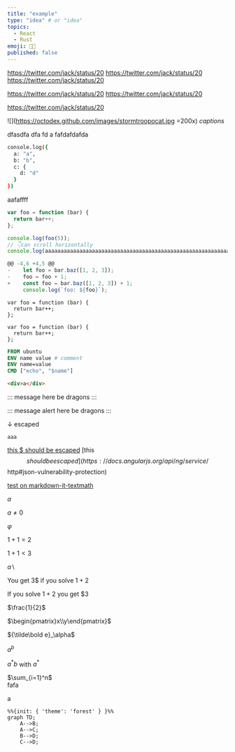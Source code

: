 ```yaml
---
title: "example"
type: "idea" # or "idea"
topics: 
  - React
  - Rust
emoji: 👩‍💻
published: false
---
```



https://twitter.com/jack/status/20
https://twitter.com/jack/status/20
https://twitter.com/jack/status/20

https://twitter.com/jack/status/20
https://twitter.com/jack/status/20

https://twitter.com/jack/status/20

![](https://octodex.github.com/images/stormtroopocat.jpg =200x)
*captions*

dfasdfa
dfa
fd
a
fafdafdafda
```bash
console.log({
  a: "a",
  b: "b",
  c: {
    d: "d"
  }
})
```


aafaffff


``` js:fooBar.js
var foo = function (bar) {
  return bar++;
};

console.log(foo(5));
// 👇can scroll horizontally
console.log(aaaaaaaaaaaaaaaaaaaaaaaaaaaaaaaaaaaaaaaaaaaaaaaaaaaaaaaaaaaaaaaaaaaaaaaaaaaaaaaaaaaaaaaaaaaaaaaaaaaaaaaaaaaaaaaaaaaaaaaaaaaaaaaaaaaaaaaaaaaaaaaaaaaaaaaaaaaaaaaaaaaaaaaaaaaaaaaaaaaaaaaaaaaaa);
```

```js diff :fooBar.js
@@ -4,6 +4,5 @@
-    let foo = bar.baz([1, 2, 3]);
-    foo = foo + 1;
+    const foo = bar.baz([1, 2, 3]) + 1;
     console.log(`foo: ${foo}`);
```

``` js:example
var foo = function (bar) {
  return bar++;
};
```

``` html:<should escape>
var foo = function (bar) {
  return bar++;
};
```

```Dockerfile
FROM ubuntu
ENV name value # comment
ENV name=value
CMD ["echo", "$name"]
```

```html
<div>a</div>
```


::: message
here be dragons
:::


::: message alert
here be dragons
:::


↓ escaped


```"><img/onerror="alert(location)"src=.>
aaa
```



[this $ should be escaped](https://docs.angularjs.org/api/ng/service/$http#json-vulnerability-protection)
[this $$ should be escaped](https://docs.angularjs.org/api/ng/service/$$http#json-vulnerability-protection)

[test on markdown-it-textmath](https://goessner.github.io/markdown-it-texmath/index.html)

$a$	

$a\ne0$

$\varphi$

$1+1=2$	

$1+1<3$	

$a \backslash$	

You get 3$ if you solve $1+2$	

If you solve $1+2$ you get $3	

$\frac{1}{2}$	

$\begin{pmatrix}x\\y\end{pmatrix}$	

${\tilde\bold e}_\alpha$	

$a^{b}$	

$a^*b$ with $a^*$	

$\sum_{i=1}^n$	
fafa

a

```mermaid
%%{init: { 'theme': 'forest' } }%%
graph TD;
    A-->B;
    A-->C;
    B-->D;
    C-->D;
```
